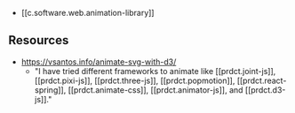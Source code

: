 
- [[c.software.web.animation-library]]

## Resources

- https://vsantos.info/animate-svg-with-d3/
  - "I have tried different frameworks to animate like [[prdct.joint-js]], [[prdct.pixi-js]], [[prdct.three-js]], [[prdct.popmotion]], [[prdct.react-spring]], [[prdct.animate-css]], [[prdct.animator-js]], and [[prdct.d3-js]]."